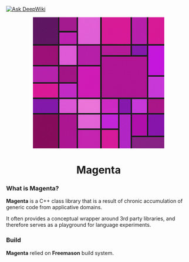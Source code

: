 [![Ask DeepWiki](https://deepwiki.com/badge.svg)](https://deepwiki.com/formalism-labs/magenta)

<p align="center">
  <img src="docs/magenta.png" alt="Logo" />
</p>
<h1 align="center">Magenta</h1>

### What is Magenta?
**Magenta** is a C++ class library that is a result of chronic accumulation of generic code from applicative domains.

It often provides a conceptual wrapper around 3rd party libraries, and therefore serves as a playground for language experiments.

### Build

**Magenta** relied on **Freemason** build system.
